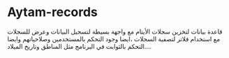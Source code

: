 # Aytam-records
قاعدة بيانات لتخزين سجلات الأيتام مع واجهة بسيطة لتسجيل البيانات وعرض للسجلات مع استخدام فلاتر لتصفية السجلات ،ايضا وجود التحكم بالمستخدمين وصلاحياتهم وايضا التحكم بالثوابت في البرنامج مثل المناطق وتاريخ الميلاد....
